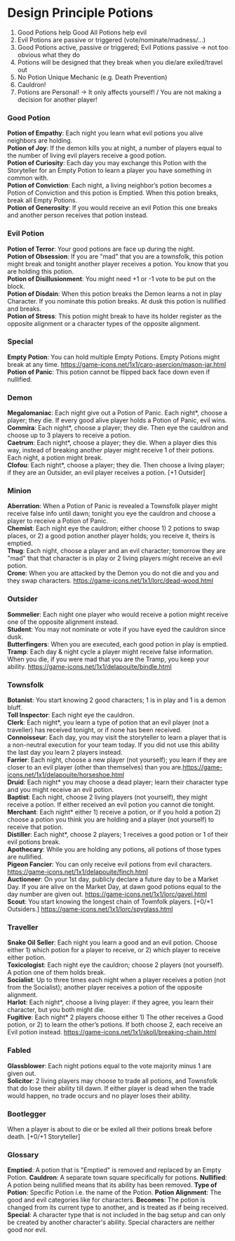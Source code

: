 # Design Principle Potions
1. Good Potions help Good
  All Potions help evil  
2. Evil Potions are passive or triggered (vote/nominate/madness/...)
3. Good Potions active, passive or triggered; Evil Potions passive -> not too obvious what they do
4. Potions will be designed that they break when you die/are exiled/travel out
5. No Potion Unique Mechanic (e.g. Death Prevention)
6. Cauldron!
7. Potions are Personal! -> It only affects yourself! / You are not making a decision for another player!

### Good Potion
**Potion of Empathy**: Each night you learn what evil potions you alive neighbors are holding.  
**Potion of Joy**: If the demon kills you at night, a number of players equal to the number of living evil players receive a good potion.  
**Potion of Curiosity**: Each day you may exchange this Potion with the Storyteller for an Empty Potion to learn a player you have something in common with.  
**Potion of Conviction**: Each night, a living neighbor’s potion becomes a Potion of Conviction and this potion is Emptied. When this potion breaks, break all Empty Potions.  
**Potion of Generosity**: If you would receive an evil Potion this one breaks and another person receives that potion instead.  

### Evil Potion
**Potion of Terror**: Your good potions are face up during the night.  
**Potion of Obsession**: If you are "mad" that you are a townsfolk, this potion might break and tonight another player receives a potion. You know that you are holding this potion.  
**Potion of Disillusionment**: You might need +1 or -1 vote to be put on the block.  
**Potion of Disdain**: When this potion breaks the Demon learns a not in play Character. If you nominate this potion breaks. At dusk this potion is nullified and breaks.  
**Potion of Stress**: This potion might break to have its holder register as the opposite alignment or a character types of the opposite alignment.  

### Special
**Empty Potion**: You can hold multiple Empty Potions. Empty Potions might break at any time.  https://game-icons.net/1x1/caro-asercion/mason-jar.html
**Potion of Panic**: This potion cannot be flipped back face down even if nullified.  

### Demon
**Megalomaniac**: Each night give out a Potion of Panic. Each night*, choose a player; they die. If every good alive player holds a Potion of Panic, evil wins.  
**Commira**: Each night*, choose a player; they die. Then eye the cauldron and choose up to 3 players to receive a potion.  
**Caetrum**: Each night*, choose a player; they die. When a player dies this way, instead of breaking another player might receive 1 of their potions. Each night, a potion might break.  
**Clofou**: Each night*, choose a player; they die. Then choose a living player; if they are an Outsider, an evil player receives a potion. [+1 Outsider]  

### Minion
**Aberration**: When a Potion of Panic is revealed a Townsfolk player might receive false info until dawn; tonight you eye the cauldron and choose a player to receive a Potion of Panic.  
**Chemist**: Each night eye the cauldron; either choose 1) 2 potions to swap places, or 2) a good potion another player holds; you receive it, theirs is emptied.  
**Thug**: Each night, choose a player and an evil character; tomorrow they are "mad" that that character is in play or 2 living players might receive an evil potion.  
**Crone**: When you are attacked by the Demon you do not die and you and they swap characters. https://game-icons.net/1x1/lorc/dead-wood.html  

### Outsider
**Sommelier**: Each night one player who would receive a potion might receive one of the opposite alignment instead.  
**Student**: You may not nominate or vote if you have eyed the cauldron since dusk.  
**Butterfingers**: When you are executed, each good potion in play is emptied.  
**Tramp**: Each day & night cycle a player might receive false information. When you die, if you were mad that you are the Tramp, you keep your ability. https://game-icons.net/1x1/delapouite/bindle.html  

### Townsfolk
**Botanist**: You start knowing 2 good characters; 1 is in play and 1 is a demon bluff.  
**Toll Inspector**: Each night eye the cauldron.  
**Clerk**: Each night*, you learn a type of potion that an evil player (not a traveller) has received tonight, or if none has been received.  
**Connoisseur**: Each day, you may visit the storyteller to learn a player that is a non-neutral execution for your team today. If you did not use this ability the last day you learn 2 players instead.  
**Farrier**: Each night, choose a new player (not yourself); you learn if they are closer to an evil player (other than themselves) than you are.https://game-icons.net/1x1/delapouite/horseshoe.html    
**Druid**: Each night* you may choose a dead player; learn their character type and you might receive an evil potion.   
**Baptist**: Each night, choose 2 living players (not yourself), they might receive a potion. If either received an evil potion you cannot die tonight.  
**Merchant**: Each night* either 1) receive a potion, or if you hold a potion 2) choose a potion you think you are holding and a player (not yourself) to receive that potion.  
**Distiller**: Each night*, choose 2 players; 1 receives a good potion or 1 of their evil potions break.  
**Apothecary**: While you are holding any potions, all potions of those types are nullified.  
**Pigeon Fancier**: You can only receive evil potions from evil characters. https://game-icons.net/1x1/delapouite/finch.html    
**Auctioneer**: On your 1st day, publicly declare a future day to be a Market Day. If you are alive on the Market Day, at dawn good potions equal to the day number are given out. https://game-icons.net/1x1/lorc/gavel.html    
**Scout**: You start knowing the longest chain of Townfolk players. [+0/+1 Outsiders.] https://game-icons.net/1x1/lorc/spyglass.html       


### Traveller
**Snake Oil Seller**: Each night you learn a good and an evil potion. Choose either 1) which potion for a player to receive, or 2) which player to receive either potion.  
**Toxicologist**: Each night eye the cauldron; choose 2 players (not yourself). A potion one of them holds break.  
**Socialist**: Up to three times each night when a player receives a potion (not from the Socialist); another player receives a potion of the opposite alignment.  
**Harlot**: Each night*, choose a living player: if they agree, you learn their character, but you both might die.  
**Fugitive**: Each night* 2 players choose either 1) The other receives a Good potion, or 2) to learn the other’s potions. If both choose 2,  each receive an Evil potion instead. https://game-icons.net/1x1/skoll/breaking-chain.html    

### Fabled
**Glassblower**: Each night potions equal to the vote majority minus 1 are given out.  
**Solicitor**: 2 living players may choose to trade all potions, and Townsfolk that do lose their ability till dawn. If either player is dead when the trade would happen, no trade occurs and no player loses their ability.  

### Bootlegger
When a player is about to die or be exiled all their potions break before death. [+0/+1 Storyteller]

### Glossary
**Emptied**: A potion that is "Emptied" is removed and replaced by an Empty Potion.
**Cauldron**: A separate town square specifically for potions.
**Nullified**: A potion being nullified means that its ability has been removed.
**Type of Potion**: Specific Potion i.e. the name of the Potion.
**Potion Alignment**: The good and evil categories like for characters.
**Becomes**: The potion is changed from its current type to another, and is treated as if being received.
**Special**: A character type that is not included in the bag setup and can only be created by another character's ability. Special characters are neither good nor evil. 
